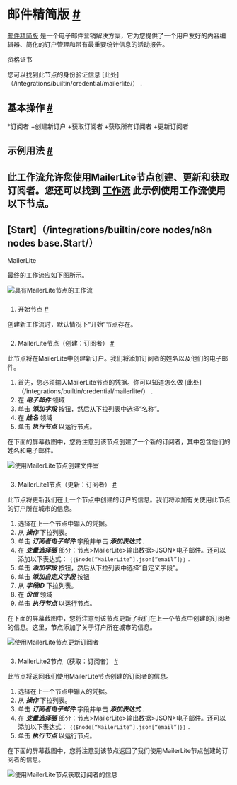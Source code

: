 


 邮件精简版
 [#](#mailerlite "永久链接")
===============================================



[邮件精简版](https://www.mailerlite.com/) 
 是一个电子邮件营销解决方案，它为您提供了一个用户友好的内容编辑器、简化的订户管理和带有最重要统计信息的活动报告。
 




 资格证书
 



 您可以找到此节点的身份验证信息
 [此处]（/integrations/builtin/credential/mailerlite/）
 .
 




 基本操作
 [#](#基本操作 "永久链接")
-----------------------------------------------------------


*订阅者
	+创建新订户
	+获取订阅者
	+获取所有订阅者
	+更新订阅者



 示例用法
 [#](#示例用法 "永久链接")
-----------------------------------------------------



 此工作流允许您使用MailerLite节点创建、更新和获取订阅者。您还可以找到
 [工作流](https://n8n.io/workflows/751) 
 此示例使用工作流使用以下节点。
-
 [Start]（/integrations/builtin/core nodes/n8n nodes base.Start/）
 -
 MailerLite




 最终的工作流应如下图所示。
 



![具有MailerLite节点的工作流](https://d33wubrfki0l68.cloudfront.net/a1c9ab670080891c722948a5bea18504fd01d1b5/ed783/_images/integrations/builtin/app-nodes/mailerlite/workflow.png)



### 
 1. 开始节点
 [#](#1-start-node "永久链接")



 创建新工作流时，默认情况下“开始”节点存在。
 


### 
 2. MailerLite节点（创建：订阅者）
 [#](#2-mailerlite-node-create-subscriber "永久链接")



 此节点将在MailerLite中创建新订户。我们将添加订阅者的姓名以及他们的电子邮件。
 


1. 首先，您必须输入MailerLite节点的凭据。你可以知道怎么做
 [此处]（/integrations/builtin/credential/mailerlite/）
 .
2. 在
 ***电子邮件***
 领域
3. 单击
 ***添加字段***
 按钮，然后从下拉列表中选择“名称”。
4. 在
 ***姓名***
 领域
5. 单击
 ***执行节点***
 以运行节点。



 在下面的屏幕截图中，您将注意到该节点创建了一个新的订阅者，其中包含他们的姓名和电子邮件。
 



![使用MailerLite节点创建文件室](https://d33wubrfki0l68.cloudfront.net/0c760043985868c18e423f6610f035cd1ba2ae35/807a5/_images/integrations/builtin/app-nodes/mailerlite/mailerlite_node.png)



### 
 3. MailerLite1节点（更新：订阅者）
 [#](#3-mailerlite1-node-update-subscriber "永久链接")



 此节点将更新我们在上一个节点中创建的订户的信息。我们将添加有关使用此节点的订户所在城市的信息。
 


1. 选择在上一个节点中输入的凭据。
2. 从
 ***操作***
 下拉列表。
3. 单击
 ***订阅者电子邮件***
 字段并单击
 ***添加表达式***
 .
4. 在
 ***变量选择器***
 部分：节点>MailerLite>输出数据>JSON>电子邮件。还可以添加以下表达式：
 `｛｛$node[“MailerLite”].json[“email”]｝｝`
 .
5. 单击
 ***添加字段***
 按钮，然后从下拉列表中选择“自定义字段”。
6. 单击
 ***添加自定义字段***
 按钮
7. 从
 ***字段ID***
 下拉列表。
8. 在
 ***价值***
 领域
9. 单击
 ***执行节点***
 以运行节点。



 在下面的屏幕截图中，您将注意到该节点更新了我们在上一个节点中创建的订阅者的信息。这里，节点添加了关于订户所在城市的信息。
 



![使用MailerLite节点更新订阅者](https://d33wubrfki0l68.cloudfront.net/9b4b8c89c3a92cff6f4ba252405c0ffccef8f5e5/0c457/_images/integrations/builtin/app-nodes/mailerlite/mailerlite1_node.png)



### 
 3. MailerLite2节点（获取：订阅者）
 [#](#3-mailerlite2-node-get-subscriber "永久链接")



 此节点将返回我们使用MailerLite节点创建的订阅者的信息。
 


1. 选择在上一个节点中输入的凭据。
2. 从
 ***操作***
 下拉列表。
3. 单击
 ***订阅者电子邮件***
 字段并单击
 ***添加表达式***
 .
4. 在
 ***变量选择器***
 部分：节点>MailerLite>输出数据>JSON>电子邮件。还可以添加以下表达式：
 `｛｛$node[“MailerLite”].json[“email”]｝｝`
 .
5. 单击
 ***执行节点***
 以运行节点。



 在下面的屏幕截图中，您将注意到该节点返回了我们使用MailerLite节点创建的订阅者的信息。
 



![使用MailerLite节点获取订阅者的信息](https://d33wubrfki0l68.cloudfront.net/1c4b7014a703ff53897316707583ebb13044d6c8/f42e9/_images/integrations/builtin/app-nodes/mailerlite/mailerlite2_node.png)





